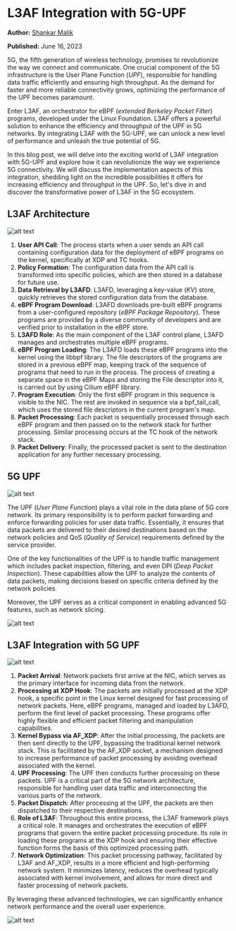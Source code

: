 # L3AF Integration with 5G-UPF

**Author:** [Shankar Malik](https://www.linkedin.com/in/evershalik/)

**Published:** June 16, 2023

5G, the fifth generation of wireless technology, promises to revolutionize the way we connect and communicate. One crucial component of the 5G infrastructure is the User Plane Function (_UPF_), responsible for handling data traffic efficiently and ensuring high throughput. As the demand for faster and more reliable connectivity grows, optimizing the performance of the UPF becomes paramount.

Enter L3AF, an orchestrator for eBPF (_extended Berkeley Packet Filter_) programs, developed under the Linux Foundation. L3AF offers a powerful solution to enhance the efficiency and throughput of the UPF in 5G networks. By integrating L3AF with the 5G-UPF, we can unlock a new level of performance and unleash the true potential of 5G.

In this blog post, we will delve into the exciting world of L3AF integration with 5G-UPF and explore how it can revolutionize the way we experience 5G connectivity. We will discuss the implementation aspects of this integration, shedding light on the incredible possibilities it offers for increasing efficiency and throughput in the UPF. So, let's dive in and discover the transformative power of L3AF in the 5G ecosystem.

## L3AF Architecture

![alt text](./images/l3af/l3af-arch.png)

1.  **User API Call**: The process starts when a user sends an API call containing configuration data for the deployment of eBPF programs on the kernel, specifically at XDP and TC hooks.
2.  **Policy Formation**: The configuration data from the API call is transformed into specific policies, which are then stored in a database for future use.
3.  **Data Retrieval by L3AFD**: L3AFD, leveraging a key-value (_KV_) store, quickly retrieves the stored configuration data from the database.
4.  **eBPF Program Download**: L3AFD downloads pre-built eBPF programs from a user-configured repository (_eBPF Package Repository_). These programs are provided by a diverse community of developers and are verified prior to installation in the eBPF store.
5.  **L3AFD Role**: As the main component of the L3AF control plane, L3AFD manages and orchestrates multiple eBPF programs.
6.  **eBPF Program Loading**: The L3AFD loads these eBPF programs into the kernel using the libbpf library. The file descriptors of the programs are stored in a previous eBPF map, keeping track of the sequence of programs that need to run in the process. The process of creating a separate space in the eBPF Maps and storing the File descriptor into it, is carried out by using Cilium eBPF library.
7.  **Program Execution**: Only the first eBPF program in this sequence is visible to the NIC. The rest are invoked in sequence via a bpf_tail_call, which uses the stored file descriptors in the current program's map.
8.  **Packet Processing**: Each packet is sequentially processed through each eBPF program and then passed on to the network stack for further processing. Similar processing occurs at the TC hook of the network stack.
9.  **Packet Delivery**: Finally, the processed packet is sent to the destination application for any further necessary processing.

## 5G UPF

![alt text](./images/l3af/upf1.png)

The UPF (_User Plane Function_) plays a vital role in the data plane of 5G core network. Its primary responsibility is to perform packet
forwarding and enforce forwarding policies for user data traffic. Essentially, it ensures that data packets are delivered to their desired
destinations based on the network policies and QoS (_Quality of Service_) requirements defined by the service provider.

One of the key functionalities of the UPF is to handle traffic management which includes packet inspection, filtering, and even DPI (_Deep Packet Inspection_). These capabilities allow the UPF to analyze the contents of data packets, making decisions based on specific criteria defined by the network policies.

Moreover, the UPF serves as a critical component in enabling advanced 5G features, such as network slicing.

![alt text](./images/l3af/upf2.png)

## L3AF Integration with 5G UPF

![alt text](./images/l3af/upf-l3af1.png)

1.  **Packet Arrival**: Network packets first arrive at the NIC, which serves as the primary interface for incoming data from the network.
2.  **Processing at XDP Hook**: The packets are initially processed at the XDP hook, a specific point in the Linux kernel designed for fast processing of network packets. Here, eBPF programs, managed and loaded by L3AFD, perform the first level of packet processing. These programs offer highly flexible and efficient packet filtering and manipulation capabilities.
3.  **Kernel Bypass via AF_XDP**: After the initial processing, the packets are then sent directly to the UPF, bypassing the traditional kernel network stack. This is facilitated by the AF_XDP socket, a mechanism designed to increase performance of packet processing by avoiding overhead associated with the kernel.
4.  **UPF Processing**: The UPF then conducts further processing on these packets. UPF is a critical part of the 5G network architecture, responsible for handling user data traffic and interconnecting the various parts of the network.
5.  **Packet Dispatch**: After processing at the UPF, the packets are then dispatched to their respective destinations.
6.  **Role of L3AF**: Throughout this entire process, the L3AF framework plays a critical role. It manages and orchestrates the execution of eBPF programs that govern the entire packet processing procedure. Its role in loading these programs at the XDP hook and ensuring their effective function forms the basis of this optimized processing path.
7.  **Network Optimization**: This packet processing pathway, facilitated by L3AF and AF_XDP, results in a more efficient and high-performing network system. It minimizes latency, reduces the overhead typically associated with kernel involvement, and allows for more direct and faster processing of network packets.

By leveraging these advanced technologies, we can significantly enhance network performance and the overall user experience.

![alt text](./images/l3af/upf-l3af2.png)
